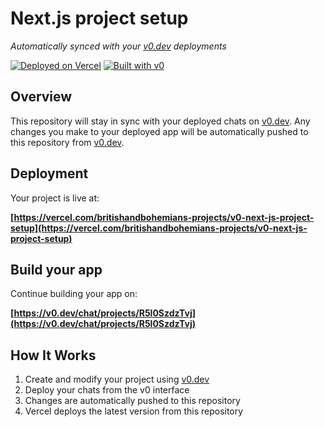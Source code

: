 # Next.js project setup

*Automatically synced with your [v0.dev](https://v0.dev) deployments*

[![Deployed on Vercel](https://img.shields.io/badge/Deployed%20on-Vercel-black?style=for-the-badge&logo=vercel)](https://vercel.com/britishandbohemians-projects/v0-next-js-project-setup)
[![Built with v0](https://img.shields.io/badge/Built%20with-v0.dev-black?style=for-the-badge)](https://v0.dev/chat/projects/R5l0SzdzTvj)

## Overview

This repository will stay in sync with your deployed chats on [v0.dev](https://v0.dev).
Any changes you make to your deployed app will be automatically pushed to this repository from [v0.dev](https://v0.dev).

## Deployment

Your project is live at:

**[https://vercel.com/britishandbohemians-projects/v0-next-js-project-setup](https://vercel.com/britishandbohemians-projects/v0-next-js-project-setup)**

## Build your app

Continue building your app on:

**[https://v0.dev/chat/projects/R5l0SzdzTvj](https://v0.dev/chat/projects/R5l0SzdzTvj)**

## How It Works

1. Create and modify your project using [v0.dev](https://v0.dev)
2. Deploy your chats from the v0 interface
3. Changes are automatically pushed to this repository
4. Vercel deploys the latest version from this repository